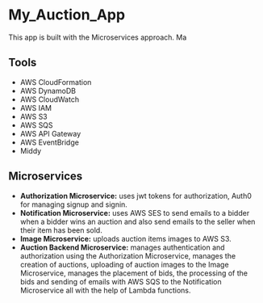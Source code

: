 # My_Auction_App

This app is built with the Microservices approach. Ma

## Tools

- AWS CloudFormation
- AWS DynamoDB
- AWS CloudWatch
- AWS IAM
- AWS S3
- AWS SQS
- AWS API Gateway
- AWS EventBridge
- Middy

## Microservices

- **Authorization Microservice:** uses jwt tokens for authorization, Auth0 for managing signup and signin.
- **Notification Microservice:** uses AWS SES to send emails to a bidder when a bidder wins an auction and also send emails to the seller when their item has been sold.
- **Image Microservice:** uploads auction items images to AWS S3.
- **Auction Backend Microservice:** manages authentication and authorization using the Authorization Microservice, manages the creation of auctions, uploading of auction images to the Image Microservice, manages the placement of bids, the processing of the bids and sending of emails with AWS SQS to the Notification Microservice all with the help of Lambda functions.
